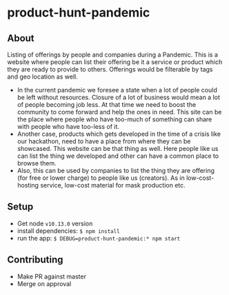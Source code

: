# product-hunt-pandemic

## About
Listing of offerings by people and companies during a Pandemic. This is a website where people can list their offering be it a service or product which they are ready to provide to others. Offerings would be filterable by tags and geo location as well.

* In the current pandemic we foresee a state when a lot of people could be left without resources. Closure of a lot of business would mean a lot of people becoming job less. At that time we need to boost the community to come forward and help the ones in need.  This site can be the place where people who have too-much of something can share with people who have too-less of it.
* Another case, products which gets developed in the time of a crisis like our hackathon, need to have a place from where they can be showcased. This website can be that thing as well. Here people like us can list the thing we developed and other can have a common place to browse them.
* Also, this can be used by companies to list the thing they are offering (for free or lower charge) to people like us (creators). As in low-cost-hosting service, low-cost material for mask production etc.

## Setup
* Get node `v10.13.0` version
* install dependencies:
     `$ npm install`
* run the app:
     `$ DEBUG=product-hunt-pandemic:* npm start`

## Contributing
* Make PR against master
* Merge on approval
